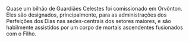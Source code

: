 ﻿Quase um bilhão de Guardiães Celestes foi comissionado em Orvônton. Eles são designados, principalmente, para as administrações dos Perfeições dos Dias nas sedes-centrais dos setores maiores, e são habilmente assistidos por um corpo de mortais ascendentes fusionados com o Filho.